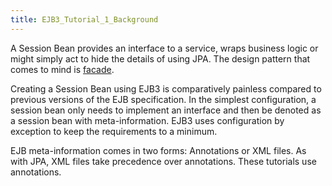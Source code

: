 ```yaml
---
title: EJB3_Tutorial_1_Background
---
```

A Session Bean provides an interface to a service, wraps business logic or might simply act to hide the details of using JPA. The design pattern that comes to mind is [facade](http://en.wikipedia.org/wiki/Fa%C3%A7ade_pattern).

Creating a Session Bean using EJB3 is comparatively painless compared to previous versions of the EJB specification. In the simplest configuration, a session bean only needs to implement an interface and then be denoted as a session bean with meta-information. EJB3 uses configuration by exception to keep the requirements to a minimum.

EJB meta-information comes in two forms: Annotations or XML files. As with JPA, XML files take precedence over annotations. These tutorials use annotations.
